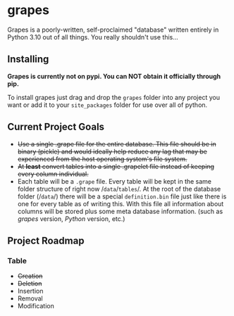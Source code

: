 # grapes
Grapes is a poorly-written, self-proclaimed "database" written entirely in Python 3.10 out of all things. You really shouldn't use this...

## Installing
**Grapes is currently not on pypi. You can NOT obtain it officially through pip.**

To install grapes just drag and drop the `grapes` folder into any project you want or add it to your `site_packages` folder for use over all of python.

## Current Project Goals
- ~~Use a single .grape file for the entire database. This file should be in binary (pickle) and would ideally help reduce any lag that may be experienced from the host operating system's file system.~~
- ~~At **least** convert tables into a single .grapelet file instead of keeping every column individual.~~
- Each table will be a `.grape` file. Every table will be kept in the same folder structure of right now /`data`/`tables`/. At the root of the database folder (/`data`/) there will be a special `definition.bin` file just like there is one for every table as of writing this. With this file all information about columns will be stored plus some meta database information. (such as *grapes* version, *Python* version, etc.)

## Project Roadmap

### Table
- ~~Creation~~
- ~~Deletion~~
- Insertion
- Removal
- Modification
